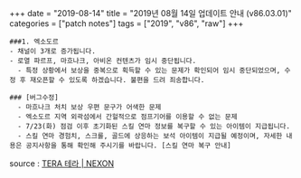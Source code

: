 +++
date = "2019-08-14"
title = "2019년 08월 14일 업데이트 안내 (v86.03.01)"
categories = ["patch notes"]
tags = ["2019", "v86", "raw"]
+++

```
###1. 엑소도르
- 채널이 3개로 증가됩니다.
- 로열 파르프, 마흐나크, 아비온 컨텐츠가 임시 중단됩니다.
  - 특정 상황에서 보상을 중복으로 획득할 수 있는 문제가 확인되어 임시 중단되었으며, 수정 후 재오픈할 수 있도록 하겠습니다. 불편을 드려 죄송합니다.

### [버그수정]
  - 마흐나크 처치 보상 우편 문구가 어색한 문제
  - 엑소도르 지역 외곽섬에서 간헐적으로 점프기어를 이용할 수 없는 문제
  - 7/23(화) 점검 이후 초기화된 스킬 연마 정보를 복구할 수 있는 아이템이 지급됩니다.
  - 스킬 연마 경험치, 스크롤, 골드에 상응하는 보석 아이템이 지급될 예정이며, 자세한 내용은 공지사항을 통해 확인해 주시기를 바랍니다. [스킬 연마 복구 안내]
```

source : [TERA 테라 | NEXON](http://tera.nexon.com/news/update/view.aspx?n4articlesn=405)
